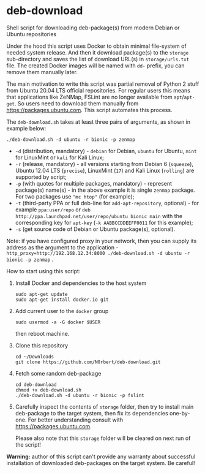 # deb-download

Shell script for downloading deb-package(s) from modern Debian or Ubuntu repositories

Under the hood this script uses Docker to obtain minimal file-system of needed system release. And then it download package(s) to the `storage` sub-directory and saves the list of download URL(s) in `storage/urls.txt` file. The created Docker images will be named with `dd-` prefix, you can remove them manually later.

The main motivation to write this script was partial removal of Python 2 stuff from Ubuntu 20.04 LTS official repositories. For regular users this means that applications like ZeNMap, FSLint are no longer available from `apt`/`apt-get`. So users need to download them manually from <https://packages.ubuntu.com>. This script automates this process.

The `deb-download.sh` takes at least three pairs of arguments, as shown in example below:

```
./deb-download.sh -d ubuntu -r bionic -p zenmap
```

* `-d` (distribution, mandatory) - `debian` for Debian, `ubuntu` for Ubuntu, `mint` for LinuxMint or `kali` for Kali Linux;
* `-r` (release, mandatory) - all versions starting from Debian 6 (`squeeze`), Ubuntu 12.04 LTS (`precise`), LinuxMint (`17`) and Kali Linux (`rolling`) are supported by script;
* `-p` (with quotes for multiple packages, mandatory) - represent package(s) name(s) - in the above example it is single `zenmap` package. For two packages use `"mc htop"` (for example);
* `-t` (third-party PPA or full deb-line for `add-apt-repository`, optional) - for example `ppa:user/repo` or `deb http://ppa.launchpad.net/user/repo/ubuntu bionic main` with the corresponding key for `apt-key` (`-k AABBCCDDEEFF0011` for this example);
* `-s` (get source code of Debian or Ubuntu package(s), optional).

Note: if you have configured proxy in your network, then you can supply its address as the argument to the application - `http_proxy=http://192.168.12.34:8000 ./deb-download.sh -d ubuntu -r bionic -p zenmap` .

How to start using this script:

1. Install Docker and dependencies to the host system
   
       sudo apt-get update
       sudo apt-get install docker.io git

1. Add current user to the `docker` group
   
       sudo usermod -a -G docker $USER
   
   then reboot machine.

1. Clone this repository

       cd ~/Downloads
       git clone https://github.com/N0rbert/deb-download.git

1. Fetch some random deb-package

       cd deb-download
       chmod +x deb-download.sh
       ./deb-download.sh -d ubuntu -r bionic -p fslint

1. Carefully inspect the contents of `storage` folder, then try to install main deb-package to the target system, then fix its dependencies one-by-one. For better understanding consult with <https://packages.ubuntu.com>.

   Please also note that this `storage` folder will be cleared on next run of the script!

**Warning:** author of this script can't provide any warranty about successful installation of downloaded deb-packages on the target system. Be careful!
